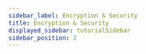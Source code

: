 ```yaml
---
sidebar_label: Encryption & Security
title: Encryption & Security
displayed_sidebar: tutorialSidebar
sidebar_position: 2
---
```


